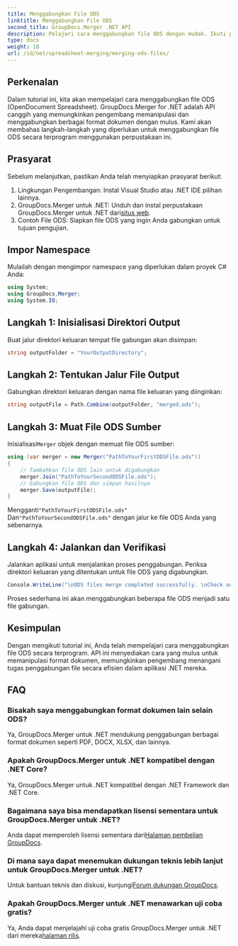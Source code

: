 ```yaml
---
title: Menggabungkan File ODS
linktitle: Menggabungkan File ODS
second_title: GroupDocs.Merger .NET API
description: Pelajari cara menggabungkan file ODS dengan mudah. Ikuti panduan langkah demi langkah kami untuk manipulasi dokumen yang lancar.
type: docs
weight: 18
url: /id/net/spreadsheet-merging/merging-ods-files/
---
```

## Perkenalan
Dalam tutorial ini, kita akan mempelajari cara menggabungkan file ODS (OpenDocument Spreadsheet). GroupDocs.Merger for .NET adalah API canggih yang memungkinkan pengembang memanipulasi dan menggabungkan berbagai format dokumen dengan mulus. Kami akan membahas langkah-langkah yang diperlukan untuk menggabungkan file ODS secara terprogram menggunakan perpustakaan ini.
## Prasyarat
Sebelum melanjutkan, pastikan Anda telah menyiapkan prasyarat berikut:
1. Lingkungan Pengembangan: Instal Visual Studio atau .NET IDE pilihan lainnya.
2.  GroupDocs.Merger untuk .NET: Unduh dan instal perpustakaan GroupDocs.Merger untuk .NET dari[situs web](https://releases.groupdocs.com/merger/net/).
3. Contoh File ODS: Siapkan file ODS yang ingin Anda gabungkan untuk tujuan pengujian.

## Impor Namespace
Mulailah dengan mengimpor namespace yang diperlukan dalam proyek C# Anda:
```csharp
using System; 
using GroupDocs.Merger;
using System.IO;
```
## Langkah 1: Inisialisasi Direktori Output
Buat jalur direktori keluaran tempat file gabungan akan disimpan:
```csharp
string outputFolder = "YourOutputDirectory";
```
## Langkah 2: Tentukan Jalur File Output
Gabungkan direktori keluaran dengan nama file keluaran yang diinginkan:
```csharp
string outputFile = Path.Combine(outputFolder, "merged.ods");
```
## Langkah 3: Muat File ODS Sumber
 Inisialisasi`Merger` objek dengan memuat file ODS sumber:
```csharp
using (var merger = new Merger("PathToYourFirstODSFile.ods"))
{
    // Tambahkan file ODS lain untuk digabungkan
    merger.Join("PathToYourSecondODSFile.ods");
    // Gabungkan file ODS dan simpan hasilnya
    merger.Save(outputFile);
}
```
 Mengganti`"PathToYourFirstODSFile.ods"` Dan`"PathToYourSecondODSFile.ods"` dengan jalur ke file ODS Anda yang sebenarnya.
## Langkah 4: Jalankan dan Verifikasi
Jalankan aplikasi untuk menjalankan proses penggabungan. Periksa direktori keluaran yang ditentukan untuk file ODS yang digabungkan.
```csharp
Console.WriteLine("\nODS files merge completed successfully. \nCheck output in {0}", outputFolder);
```
Proses sederhana ini akan menggabungkan beberapa file ODS menjadi satu file gabungan.

## Kesimpulan
Dengan mengikuti tutorial ini, Anda telah mempelajari cara menggabungkan file ODS secara terprogram. API ini menyediakan cara yang mulus untuk memanipulasi format dokumen, memungkinkan pengembang menangani tugas penggabungan file secara efisien dalam aplikasi .NET mereka.

## FAQ
### Bisakah saya menggabungkan format dokumen lain selain ODS?
Ya, GroupDocs.Merger untuk .NET mendukung penggabungan berbagai format dokumen seperti PDF, DOCX, XLSX, dan lainnya.
### Apakah GroupDocs.Merger untuk .NET kompatibel dengan .NET Core?
Ya, GroupDocs.Merger untuk .NET kompatibel dengan .NET Framework dan .NET Core.
### Bagaimana saya bisa mendapatkan lisensi sementara untuk GroupDocs.Merger untuk .NET?
 Anda dapat memperoleh lisensi sementara dari[Halaman pembelian GroupDocs](https://purchase.groupdocs.com/temporary-license/).
### Di mana saya dapat menemukan dukungan teknis lebih lanjut untuk GroupDocs.Merger untuk .NET?
 Untuk bantuan teknis dan diskusi, kunjungi[Forum dukungan GroupDocs](https://forum.groupdocs.com/c/merger/32).
### Apakah GroupDocs.Merger untuk .NET menawarkan uji coba gratis?
 Ya, Anda dapat menjelajahi uji coba gratis GroupDocs.Merger untuk .NET dari mereka[halaman rilis](https://releases.groupdocs.com/).